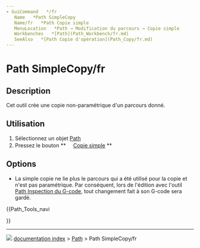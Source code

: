 ```yaml
---
- GuiCommand   */fr
   Name   *Path SimpleCopy
   Name/fr   *Path Copie simple
   MenuLocation   *Path → Modification du parcours → Copie simple
   Workbenches   *[Path](Path_Workbench/fr.md)
   SeeAlso   *[Path Copie d'opération](Path_Copy/fr.md)
---
```


# Path SimpleCopy/fr

## Description

Cet outil crée une copie non-paramétrique d\'un parcours donné.

## Utilisation

1.  Sélectionnez un objet [Path](Path_Workbench/fr.md)
2.  Pressez le bouton **<img src="images/Path_SimpleCopy.svg" width=16px> [Copie simple](Path_SimpleCopy/fr.md)
**

## Options

-   La simple copie ne lie plus le parcours qui a été utilisé pour la copie et n\'est pas paramétrique. Par conséquent, lors de l\'édition avec l\'outil [Path Inspection du G-code](Path_Inspect/fr.md), tout changement fait à son G-code sera gardé.





{{Path_Tools_navi

}}



---
![](images/Right_arrow.png) [documentation index](../README.md) > [Path](Path_Workbench.md) > Path SimpleCopy/fr
